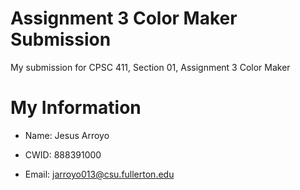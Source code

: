 # Assignment 3 Color Maker Submission 
 
My submission for CPSC 411, Section 01, Assignment 3 Color Maker
 
# My Information 
 
* Name: Jesus Arroyo

* CWID: 888391000

* Email: jarroyo013@csu.fullerton.edu
